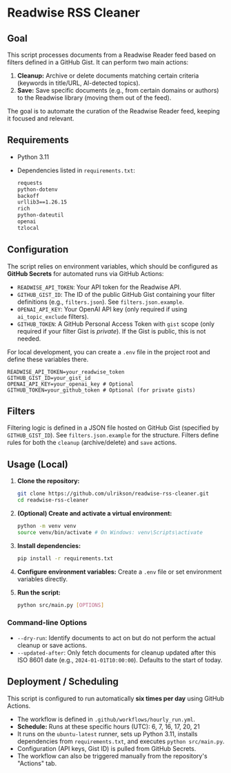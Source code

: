 # Readwise RSS Cleaner

## Goal

This script processes documents from a Readwise Reader feed based on filters defined in a GitHub Gist. It can perform two main actions:

1. **Cleanup:** Archive or delete documents matching certain criteria (keywords in title/URL, AI-detected topics).
2. **Save:** Save specific documents (e.g., from certain domains or authors) to the Readwise library (moving them out of the feed).

The goal is to automate the curation of the Readwise Reader feed, keeping it focused and relevant.

## Requirements

- Python 3.11
- Dependencies listed in `requirements.txt`:

    ```txt
    requests
    python-dotenv
    backoff
    urllib3==1.26.15
    rich
    python-dateutil
    openai
    tzlocal
    ```

## Configuration

The script relies on environment variables, which should be configured as **GitHub Secrets** for automated runs via GitHub Actions:

- `READWISE_API_TOKEN`: Your API token for the Readwise API.
- `GITHUB_GIST_ID`: The ID of the public GitHub Gist containing your filter definitions (e.g., `filters.json`). See `filters.json.example`.
- `OPENAI_API_KEY`: Your OpenAI API key (only required if using `ai_topic_exclude` filters).
- `GITHUB_TOKEN`: A GitHub Personal Access Token with `gist` scope (only required if your filter Gist is *private*). If the Gist is public, this is not needed.

For local development, you can create a `.env` file in the project root and define these variables there.

```.env
READWISE_API_TOKEN=your_readwise_token
GITHUB_GIST_ID=your_gist_id
OPENAI_API_KEY=your_openai_key # Optional
GITHUB_TOKEN=your_github_token # Optional (for private gists)
```

## Filters

Filtering logic is defined in a JSON file hosted on GitHub Gist (specified by `GITHUB_GIST_ID`). See `filters.json.example` for the structure. Filters define rules for both the `cleanup` (archive/delete) and `save` actions.

## Usage (Local)

1. **Clone the repository:**

    ```sh
    git clone https://github.com/ulrikson/readwise-rss-cleaner.git
    cd readwise-rss-cleaner
    ```

2. **(Optional) Create and activate a virtual environment:**

    ```sh
    python -m venv venv
    source venv/bin/activate # On Windows: venv\Scripts\activate
    ```

3. **Install dependencies:**

    ```sh
    pip install -r requirements.txt
    ```

4. **Configure environment variables:** Create a `.env` file or set environment variables directly.
5. **Run the script:**

    ```sh
    python src/main.py [OPTIONS]
    ```

### Command-line Options

- `--dry-run`: Identify documents to act on but do not perform the actual cleanup or save actions.
- `--updated-after`: Only fetch documents for cleanup updated after this ISO 8601 date (e.g., `2024-01-01T10:00:00`). Defaults to the start of today.

## Deployment / Scheduling

This script is configured to run automatically **six times per day** using GitHub Actions.

- The workflow is defined in `.github/workflows/hourly_run.yml`.
- **Schedule:** Runs at these specific hours (UTC): 6, 7, 16, 17, 20, 21
- It runs on the `ubuntu-latest` runner, sets up Python 3.11, installs dependencies from `requirements.txt`, and executes `python src/main.py`.
- Configuration (API keys, Gist ID) is pulled from GitHub Secrets.
- The workflow can also be triggered manually from the repository's "Actions" tab.
